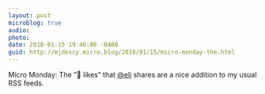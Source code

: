 ```yaml
---
layout: post
microblog: true
audio: 
photo: 
date: 2018-01-15 19:46:00 -0400
guid: http://mjdescy.micro.blog/2018/01/15/micro-monday-the.html
---
```

Micro Monday: The “🙌 likes” that [@eli](https://micro.blog/eli) shares are a nice addition to my usual RSS feeds.
